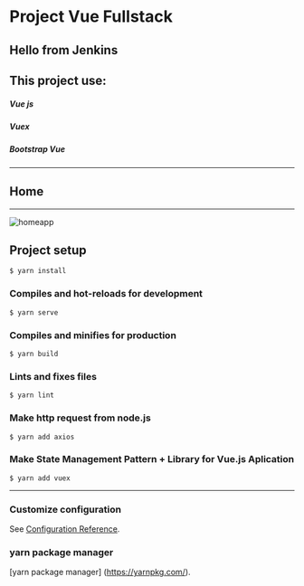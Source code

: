 # Project Vue Fullstack

Hello from Jenkins
-----------------------------------------

## This project use:
##### Vue js
##### Vuex
##### Bootstrap Vue

---------------------------

## Home
------------
![homeapp](https://user-images.githubusercontent.com/64014794/107747684-6dad1800-6d4a-11eb-8f30-0fafbf39bbeb.png)


## Project setup
```
$ yarn install
```

### Compiles and hot-reloads for development
```
$ yarn serve
```

### Compiles and minifies for production
```
$ yarn build
```

### Lints and fixes files
```
$ yarn lint
```

### Make http request from node.js
```
$ yarn add axios
```

### Make State Management Pattern + Library for Vue.js Aplication
```
$ yarn add vuex
```

-------------------

### Customize configuration
See [Configuration Reference](https://cli.vuejs.org/config/).

### yarn package manager
[yarn package manager] (https://yarnpkg.com/).
